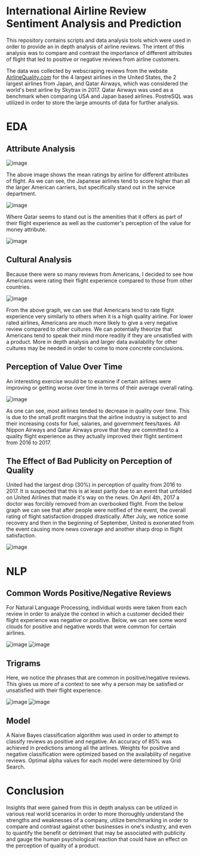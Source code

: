 # International Airline Review Sentiment Analysis and Prediction

This repository contains scripts and data analysis tools which were used in order to provide an in depth analysis of airline reviews.  The intent of this analysis was to compare and contrast the importance of different attributes of flight that led to positive or negative reviews from airline customers. 

The data was collected by webscraping reviews from the website [AirlineQuality.com](https://www.airlinequality.com/) for the 4 largest airlines in the United States, the 2 largest airlines from Japan, and Qatar Airways, which was considered the world's best airline by Skytrax in 2017.  Qatar Airways was used as a benchmark when comparing USA and Japan based airlines.  PostreSQL was utilized in order to store the large amounts of data for further analysis.

# EDA

## Attribute Analysis

![image](images/Airlines_mean_ratings.png)

The above image shows the mean ratings by airline for different attributes of flight.  As we can see, the Japanese airlines tend to score higher than all the larger American carriers, but specifically stand out in the service department.

![image](images/Ground_service_barplot.png)

Where Qatar seems to stand out is the amenities that it offers as part of their flight experience as well as the customer's perception of the value for money attribute.

![image](images/Airline_valueformoney_boxplot.png)

## Cultural Analysis

Because there were so many reviews from Americans, I decided to see how Americans were rating their flight experience compared to those from other countries.

![image](images/Culture_insights_ratings.png)

From the above graph, we can see that Americans tend to rate flight experience very similarly to others when it is a high quality airline.  For lower rated airlines, Americans are much more likely to give a very negative review compared to other cultures.  We can potentially theorize that Americans tend to speak their mind more readily if they are unsatisfied with a product.  More in depth analysis and larger data availability for other cultures may be needed in order to come to more concrete conclusions.

## Perception of Value Over Time

An interesting exercise would be to examine if certain airlines were improving or getting worse over time in terms of their average overall rating.

![image](images/Airlines_rating_by_year.png)

As one can see, most airlines tended to decrease in quality over time.  This is due to the small profit margins that the airline industry is subject to and their increasing costs for fuel, salaries, and government fees/taxes.  All Nippon Airways and Qatar Airways prove that they are committed to a quality flight experience as they actually improved their flight sentiment from 2016 to 2017.

## The Effect of Bad Publicity on Perception of Quality

United had the largest drop (30%) in perception of quality from 2016 to 2017.  It is suspected that this is at least partly due to an event that unfolded on United Airlines that made it's way on the news.  On April 4th, 2017 a doctor was forcibly removed from an overbooked flight. From the below graph we can see that after people were notified of the event, the overall rating of flight satisfaction dropped drastically.  After July, we notice some recovery and then in the beginning of September, United is exonerated from the event causing more news coverage and another sharp drop in flight satisfaction.

![image](images/United_incident_plot.png)

# NLP

## Common Words Positive/Negative Reviews

For Natural Language Processing, individual words were taken from each review in order to analyze the context in which a customer decided their flight experience was negative or positive.  Below, we can see some word clouds for positive and negative words that were common for certain airlines.

![image](images/ANA_positive_wordcloud.png)
![image](images/Southwest_negative_wordcloud.png)

## Trigrams

Here, we notice the phrases that are common in positive/negative reviews.  This gives us more of a context to see why a person may be satisfied or unsatisfied with their flight experience.

![image](images/AA_positive_trigrams.png)
![image](images/Delta_negative_trigrams.png)

## Model

A Naive Bayes classification algorithm was used in order to attempt to classify reviews as positive and negative.  An accuracy of 85% was achieved in predictions among all the airlines.  Weights for positive and negative classification were optimized based on the availability of negative reviews.  Optimal alpha values for each model were determined by Grid Search.

# Conclusion

Insights that were gained from this in depth analysis can be utilized in various real world scenarios in order to more thoroughly understand the strengths and weaknesses of a company, utilize benchmarking in order to compare and contrast against other businesses in one's industry, and even to quantify the benefit or detriment that may be associated with publicity and gauge the human psychological reaction that could have an effect on the perception of quality of a product.
